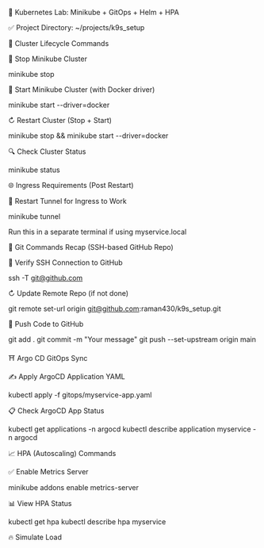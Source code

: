 🧭 Kubernetes Lab: Minikube + GitOps + Helm + HPA

✅ Project Directory: ~/projects/k9s_setup

🔧 Cluster Lifecycle Commands

📛 Stop Minikube Cluster

minikube stop

🚀 Start Minikube Cluster (with Docker driver)

minikube start --driver=docker

↻ Restart Cluster (Stop + Start)

minikube stop && minikube start --driver=docker

🔍 Check Cluster Status

minikube status

🌐 Ingress Requirements (Post Restart)

🧵 Restart Tunnel for Ingress to Work

minikube tunnel

Run this in a separate terminal if using myservice.local

💃 Git Commands Recap (SSH-based GitHub Repo)

🚪 Verify SSH Connection to GitHub

ssh -T git@github.com

↻ Update Remote Repo (if not done)

git remote set-url origin git@github.com:raman430/k9s_setup.git

📄 Push Code to GitHub

git add .
git commit -m "Your message"
git push --set-upstream origin main

⛩️ Argo CD GitOps Sync

✍️ Apply ArgoCD Application YAML

kubectl apply -f gitops/myservice-app.yaml

📋 Check ArgoCD App Status

kubectl get applications -n argocd
kubectl describe application myservice -n argocd

📈 HPA (Autoscaling) Commands

✅ Enable Metrics Server

minikube addons enable metrics-server

📊 View HPA Status

kubectl get hpa
kubectl describe hpa myservice

🔥 Simulate Load
